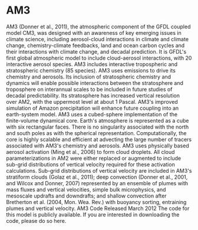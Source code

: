 # AM3
AM3 (Donner et al., 2011), the atmospheric component of the GFDL coupled model CM3, was designed with an awareness of key emerging issues in climate science, including aerosol-cloud interactions in climate and climate change, chemistry-climate feedbacks, land and ocean carbon cycles and their interactions with climate change, and decadal prediction. It is GFDL's first global atmospheric model to include cloud-aerosol interactions, with 20 interactive aerosol species. AM3 includes interactive tropospheric and stratospheric chemistry (85 species). AM3 uses emissions to drive its chemistry and aerosols. Its inclusion of stratospheric chemistry and dynamics will enable possible interactions between the stratosphere and troposphere on interannual scales to be included in future studies of decadal predictability. Its stratosphere has increased vertical resolution over AM2, with the uppermost level at about 1 Pascal. AM3's improved simulation of Amazon precipitation will enhance future coupling into an earth-system model.  AM3 uses a cubed-sphere implementation of the finite-volume dynamical core. Earth's atmosphere is represented as a cube with six rectangular faces. There is no singularity associated with the north and south poles as with the spherical representation. Computationally, the core is highly scalable and efficient at advecting the large number of tracers associated with AM3's chemistry and aerosols.  AM3 uses physically based aerosol activation (Ming et al., 2006) to form cloud droplets. All cloud parameterizations in AM2 were either replaced or augmented to include sub-grid distributions of vertical velocity required for these activation calculations. Sub-grid distributions of vertical velocity are included in AM3's stratiform clouds (Golaz et al., 2011); deep convection (Donner et al., 2001, and Wilcox and Donner, 2007) represented by an ensemble of plumes with mass fluxes and vertical velocities, simple bulk microphysics, and mesoscale updrafts and downdrafts; and shallow convection after Bretherton et al. (2004, Mon. Wea. Rev.) with buoyancy sorting, entraining plumes and vertical velocity.  AM3 Code Released March 2012 The code for this model is publicly available. If you are interested in downloading the code, please do so here.
